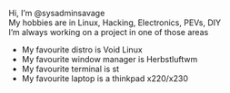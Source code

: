 Hi, I’m @sysadminsavage  
My hobbies are in Linux, Hacking, Electronics, PEVs, DIY  
I’m always working on a project in one of those areas

- My favourite distro is Void Linux
- My favourite window manager is Herbstluftwm
- My favourite terminal is st
- My favourite laptop is a thinkpad x220/x230

<!---
sysadminsavage/sysadminsavage is a ✨ special ✨ repository because its `README.md` (this file) appears on your GitHub profile.
You can click the Preview link to take a look at your changes.
--->
